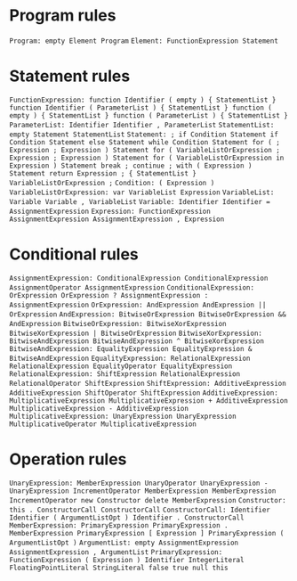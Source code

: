 # Program rules

`
Program:
    empty
    Element Program
`
`
Element:
    FunctionExpression
    Statement
`

# Statement rules

`
FunctionExpression:
    function Identifier ( empty ) { StatementList }
    function Identifier ( ParameterList ) { StatementList }
    function ( empty ) { StatementList }
    function ( ParameterList ) { StatementList }
`
`
ParameterList:
    Identifier
    Identifier , ParameterList
`
`
StatementList:
    empty
    Statement StatementList
`
`
Statement:
    ;
    if Condition Statement
    if Condition Statement else Statement
    while Condition Statement
    for ( ; Expression ; Expression ) Statement
    for ( VariableListOrExpression ; Expression ; Expression ) Statement
    for ( VariableListOrExpression in Expression ) Statement
    break ;
    continue ;
    with ( Expression ) Statement
    return Expression ;
    { StatementList }
    VariableListOrExpression ;
`
`
Condition:
    ( Expression )
`
`
VariableListOrExpression:
    var VariableList
    Expression
`
`
VariableList:
    Variable
    Variable , VariableList
`
`
Variable:
    Identifier
    Identifier = AssignmentExpression
`
`
Expression:
    FunctionExpression
    AssignmentExpression
    AssignmentExpression , Expression
`

# Conditional rules

`
AssignmentExpression:
    ConditionalExpression
    ConditionalExpression AssignmentOperator AssignmentExpression
`
`
ConditionalExpression:
    OrExpression
    OrExpression ? AssignmentExpression : AssignmentExpression
`
`
OrExpression:
    AndExpression
    AndExpression || OrExpression
`
`
AndExpression:
    BitwiseOrExpression
    BitwiseOrExpression && AndExpression
`
`
BitwiseOrExpression:
    BitwiseXorExpression
    BitwiseXorExpression | BitwiseOrExpression
`
`
BitwiseXorExpression:
    BitwiseAndExpression
    BitwiseAndExpression ^ BitwiseXorExpression
`
`
BitwiseAndExpression:
    EqualityExpression
    EqualityExpression & BitwiseAndExpression
`
`
EqualityExpression:
    RelationalExpression
    RelationalExpression EqualityOperator EqualityExpression
`
`
RelationalExpression:
    ShiftExpression
    RelationalExpression RelationalOperator ShiftExpression
`
`
ShiftExpression:
    AdditiveExpression
    AdditiveExpression ShiftOperator ShiftExpression
`
`
AdditiveExpression:
    MultiplicativeExpression
    MultiplicativeExpression + AdditiveExpression
    MultiplicativeExpression - AdditiveExpression
`
`
MultiplicativeExpression:
    UnaryExpression
    UnaryExpression MultiplicativeOperator MultiplicativeExpression
`
# Operation rules

`
UnaryExpression:
    MemberExpression
    UnaryOperator UnaryExpression
    - UnaryExpression
    IncrementOperator MemberExpression
    MemberExpression IncrementOperator
    new Constructor
    delete MemberExpression
`
`
Constructor:
    this . ConstructorCall
    ConstructorCall
`
`
ConstructorCall:
    Identifier
    Identifier ( ArgumentListOpt )
    Identifier . ConstructorCall
`
`
MemberExpression:
    PrimaryExpression
    PrimaryExpression . MemberExpression
    PrimaryExpression [ Expression ]
    PrimaryExpression ( ArgumentListOpt )
`
`
ArgumentList:
    empty
    AssignmentExpression
    AssignmentExpression , ArgumentList
`
`
PrimaryExpression:
    FunctionExpression
    ( Expression )
    Identifier
    IntegerLiteral
    FloatingPointLiteral
    StringLiteral
    false
    true
    null
    this
`
